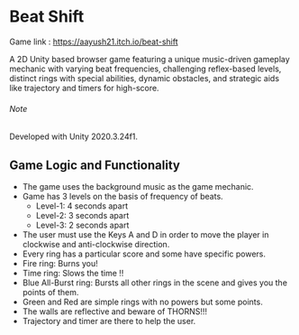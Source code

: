 # Beat Shift
Game link : https://aayush21.itch.io/beat-shift

A 2D Unity based browser game featuring a unique music-driven gameplay mechanic with varying beat frequencies, challenging reflex-based levels, distinct rings with special abilities, dynamic obstacles, and strategic aids like trajectory and timers for high-score.

###### Note 
Developed with Unity 2020.3.24f1.

## Game Logic and Functionality
* The game uses the background music as the game mechanic. 
* Game has 3 levels on the basis of frequency of beats.
  * Level-1: 4 seconds apart  
  * Level-2: 3 seconds apart
  * Level-3: 2 seconds apart
* The user must use the Keys A and D in order to move the player in clockwise and anti-clockwise direction.  
* Every ring has a particular score and some have specific powers.
* Fire ring: Burns you!
* Time ring: Slows the time !!
* Blue All-Burst ring: Bursts all other rings in the scene and gives you the points of them.
* Green and Red are simple rings with no powers but some points.
* The walls are reflective and beware of THORNS!!!
* Trajectory and timer are there to help the user.
